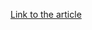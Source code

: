 [Link to the article](https://malwareint.blogspot.com/2009/07/special-zeus-botnet-for-dummies.html)
